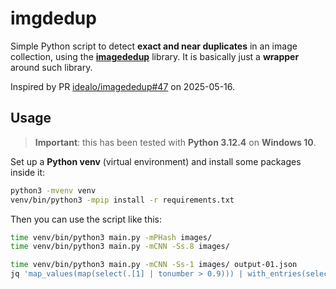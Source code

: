 # imgdedup

Simple Python script to detect **exact and near duplicates** in an image collection, using the **[imagededup](https://idealo.github.io/imagededup/)** library. It is basically just a **wrapper** around such library.

Inspired by PR [idealo/imagededup#47](https://github.com/idealo/imagededup/pull/47) on 2025-05-16.

## Usage

> **Important**: this has been tested with **Python 3.12.4** on **Windows 10**.

Set up a **Python venv** (virtual environment) and install some packages inside it:

```bash
python3 -mvenv venv
venv/bin/python3 -mpip install -r requirements.txt
```

Then you can use the script like this:

```bash
time venv/bin/python3 main.py -mPHash images/
time venv/bin/python3 main.py -mCNN -Ss.8 images/

time venv/bin/python3 main.py -mCNN -Ss-1 images/ output-01.json
jq 'map_values(map(select(.[1] | tonumber > 0.9))) | with_entries(select(.value | length > 0))' output-01.json > output-02.json
```
